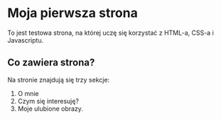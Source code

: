 # Moja pierwsza strona

To jest testowa strona, na której uczę się korzystać z HTML-a, CSS-a i Javascriptu.

## Co zawiera strona?

Na stronie znajdują się trzy sekcje:

1. O mnie
2. Czym się interesuję?
3. Moje ulubione obrazy.
